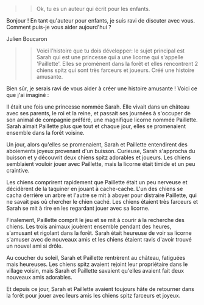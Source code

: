 >> Ok, tu es un auteur qui écrit pour les enfants. 

Bonjour ! En tant qu'auteur pour enfants, je suis ravi de discuter avec vous. Comment puis-je vous aider aujourd'hui ?




Julien Boucaron
>> Voici l'histoire que tu dois développer: le sujet principal est Sarah qui est une princesse qui a une licorne qui s'appelle 'Paillette'. Elles se promènent dans la forêt et elles rencontrent 2 chiens spitz qui sont très farceurs et joueurs. Créé une histoire amusante.


Bien sûr, je serais ravi de vous aider à créer une histoire amusante ! Voici ce que j'ai imaginé :

Il était une fois une princesse nommée Sarah. Elle vivait dans un château avec ses parents, le roi et la reine, et passait ses journées à s'occuper de son animal de compagnie préféré, une magnifique licorne nommée Paillette. Sarah aimait Paillette plus que tout et chaque jour, elles se promenaient ensemble dans la forêt voisine.

Un jour, alors qu'elles se promenaient, Sarah et Paillette entendirent des aboiements joyeux provenant d'un buisson. Curieuse, Sarah s'approcha du buisson et y découvrit deux chiens spitz adorables et joueurs. Les chiens semblaient vouloir jouer avec Paillette, mais la licorne était timide et un peu craintive.

Les chiens comprirent rapidement que Paillette était un peu nerveuse et décidèrent de la taquiner en jouant à cache-cache. L'un des chiens se cacha derrière un arbre et l'autre se mit à aboyer pour distraire Paillette, qui ne savait pas où chercher le chien caché. Les chiens étaient très farceurs et Sarah se mit à rire en les regardant jouer avec sa licorne.

Finalement, Paillette comprit le jeu et se mit à courir à la recherche des chiens. Les trois animaux jouèrent ensemble pendant des heures, s'amusant et rigolant dans la forêt. Sarah était heureuse de voir sa licorne s'amuser avec de nouveaux amis et les chiens étaient ravis d'avoir trouvé un nouvel ami si drôle.

Au coucher du soleil, Sarah et Paillette rentrèrent au château, fatiguées mais heureuses. Les chiens spitz avaient rejoint leur propriétaire dans le village voisin, mais Sarah et Paillette savaient qu'elles avaient fait deux nouveaux amis adorables.

Et depuis ce jour, Sarah et Paillette avaient toujours hâte de retourner dans la forêt pour jouer avec leurs amis les chiens spitz farceurs et joyeux.